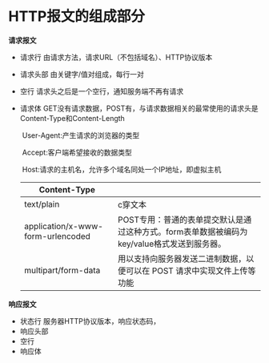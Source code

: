 # HTTP报文的组成部分

**请求报文**

- 请求行           由请求方法，请求URL（不包括域名）、HTTP协议版本

- 请求头部       由关键字/值对组成，每行一对

- 空行               请求头之后是一个空行，通知服务端不再有请求

- 请求体           GET没有请求数据，POST有，与请求数据相关的最常使用的请求头是Content-Type和Content-Length

  ​         User-Agent:产生请求的浏览器的类型

  ​         Accept:客户端希望接收的数据类型

  ​          Host:请求的主机名，允许多个域名同处一个IP地址，即虚拟主机

  | Content-Type                      |                                                              |
  | --------------------------------- | ------------------------------------------------------------ |
  | text/plain                        | c穿文本                                                      |
  | application/x-www-form-urlencoded | POST专用：普通的表单提交默认是通过这种方式。form表单数据被编码为key/value格式发送到服务器。 |
  | multipart/form-data               | 用以支持向服务器发送二进制数据，以便可以在 POST 请求中实现文件上传等功能 |

  

**响应报文**

- 状态行             服务器HTTP协议版本，响应状态码，
- 响应头部
- 空行
- 响应体